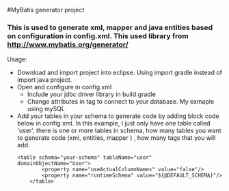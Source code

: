 #MyBatis generator project
### This is used to generate xml, mapper and java entities based on configuration in config.xml. This used library from http://www.mybatis.org/generator/

Usage:
- Download and import project into eclipse. Using import gradle instead of import java project.
- Open and configure in config.xml
	* Include your jdbc driver library in build.gradle
	* Change attributes in <jdbcConnection> tag to connect to your database. My exmaple using mySQL
- Add your tables in your schema to generate code by adding block code below in config.xml. In this example, I just only have one table called 'user', there is one or more tables in schema, how many tables you want to generate code (xml, entities, mapper ) , how many <table> tags that you will add.
```
<table schema="your-schema" tableName="user" domainObjectName="User">
    	<property name="useActualColumnNames" value="false"/>
    	<property name="runtimeSchema" value="${@DEFAULT_SCHEMA}"/>
    </table>
``` 
	